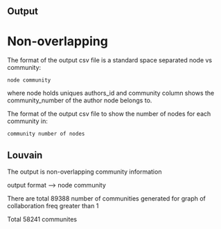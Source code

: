 ## Output 

# Non-overlapping
The format of the output csv file is a standard space separated node vs community:

```
node community
```

where node holds uniques authors_id and community column shows the community_number of the author node belongs to.

The format of the output csv file to show the number of nodes for each community in:

```
community number of nodes
```


## Louvain 

The output is non-overlapping community information

output format --> node community

There are total 89388 number of communities generated for graph of collaboration freq greater than 1

Total 58241 communites

